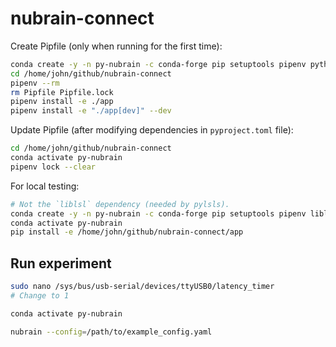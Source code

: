 # nubrain-connect

Create Pipfile (only when running for the first time):
```bash
conda create -y -n py-nubrain -c conda-forge pip setuptools pipenv python=3.12
cd /home/john/github/nubrain-connect
pipenv --rm
rm Pipfile Pipfile.lock
pipenv install -e ./app
pipenv install -e "./app[dev]" --dev
```

Update Pipfile (after modifying dependencies in `pyproject.toml` file):
```bash
cd /home/john/github/nubrain-connect
conda activate py-nubrain
pipenv lock --clear
```

For local testing:
```bash
# Not the `liblsl` dependency (needed by pylsls).
conda create -y -n py-nubrain -c conda-forge pip setuptools pipenv liblsl python=3.12
conda activate py-nubrain
pip install -e /home/john/github/nubrain-connect/app
```

## Run experiment

```bash
sudo nano /sys/bus/usb-serial/devices/ttyUSB0/latency_timer
# Change to 1

conda activate py-nubrain

nubrain --config=/path/to/example_config.yaml
```
